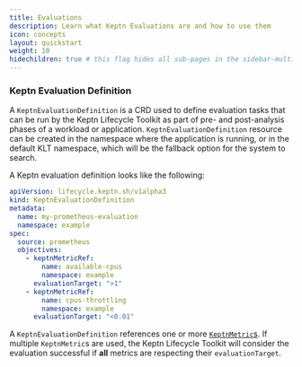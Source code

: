 ```yaml
---
title: Evaluations
description: Learn what Keptn Evaluations are and how to use them
icon: concepts
layout: quickstart
weight: 10
hidechildren: true # this flag hides all sub-pages in the sidebar-multicard.html
---
```



### Keptn Evaluation Definition

A `KeptnEvaluationDefinition` is a CRD used to define evaluation tasks that can be run by the Keptn Lifecycle Toolkit
as part of pre- and post-analysis phases of a workload or application.
`KeptnEvaluationDefinition` resource can be created in the namespace where the application is running, or
in the default KLT namespace, which will be the fallback option for the system to search.

A Keptn evaluation definition looks like the following:

```yaml
apiVersion: lifecycle.keptn.sh/v1alpha3
kind: KeptnEvaluationDefinition
metadata:
  name: my-prometheus-evaluation
  namespace: example
spec:
  source: prometheus
  objectives:
    - keptnMetricRef:
        name: available-cpus
        namespace: example
      evaluationTarget: ">1"
    - keptnMetricRef:
        name: cpus-throttling
        namespace: example
      evaluationTarget: "<0.01"
```

A `KeptnEvaluationDefinition` references one or more [`KeptnMetric`s](../metrics/).
If multiple `KeptnMetric`s are used, the Keptn Lifecycle Toolkit will consider the
evaluation successful if **all** metrics are respecting their `evaluationTarget`.
